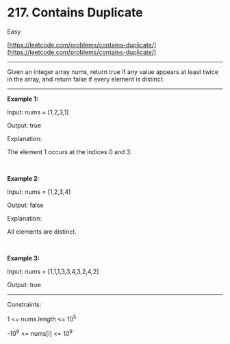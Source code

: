 # 217. Contains Duplicate
Easy

[https://leetcode.com/problems/contains-duplicate/](https://leetcode.com/problems/contains-duplicate/)

---

Given an integer array nums, return true if any value appears at least twice in the array, and return false if every element is distinct.

---

**Example 1:**

Input: nums = [1,2,3,1]

Output: true

Explanation:

The element 1 occurs at the indices 0 and 3.

<br>

**Example 2:**

Input: nums = [1,2,3,4]

Output: false

Explanation:

All elements are distinct.

<br>

**Example 3:**

Input: nums = [1,1,1,3,3,4,3,2,4,2]

Output: true

---

Constraints:

1 <= nums.length <= 10<sup>5</sup>

-10<sup>9</sup> <= nums[i] <= 10<sup>9</sup>